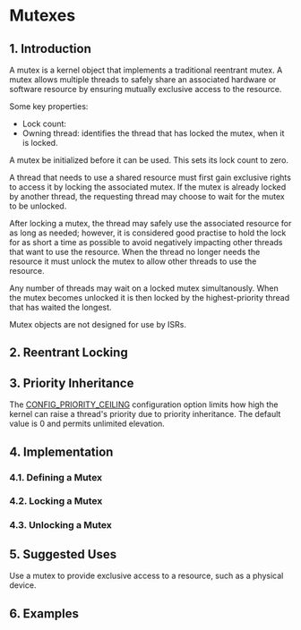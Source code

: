 # Mutexes

## 1. Introduction

A mutex is a kernel object that implements a traditional reentrant mutex. A mutex allows multiple threads to safely share an associated hardware or software resource by ensuring mutually exclusive access to the resource.

Some key properties:
- Lock count: 
- Owning thread: identifies the thread that has locked the mutex, when it is locked.

A mutex be initialized before it can be used. This sets its lock count to zero.

A thread that needs to use a shared resource must first gain exclusive rights to access it by locking the associated mutex. If the mutex is already locked by another thread, the requesting thread may choose to wait for the mutex to be unlocked. 

After locking a mutex, the thread may safely use the associated resource for as long as needed; however, it is considered good practise to hold the lock for as short a time as possible to avoid negatively impacting other threads that want to use the resource. When the thread no longer needs the resource it must unlock the mutex to allow other threads to use the resource. 

Any number of threads may wait on a locked mutex simultanously. When the mutex becomes unlocked it is then locked by the highest-priority thread that has waited the longest. 

Mutex objects are not designed for use by ISRs. 

## 2. Reentrant Locking

## 3. Priority Inheritance

The [CONFIG_PRIORITY_CEILING](https://docs.zephyrproject.org/latest/reference/kconfig/CONFIG_PRIORITY_CEILING.html#std-kconfig-CONFIG_PRIORITY_CEILING) configuration option limits how high the kernel can raise a thread's priority due to priority inheritance. The default value is 0 and permits unlimited elevation. 

## 4. Implementation

### 4.1. Defining a Mutex

### 4.2. Locking a Mutex

### 4.3. Unlocking a Mutex

## 5. Suggested Uses

Use a mutex to provide exclusive access to a resource, such as a physical device.

## 6. Examples

